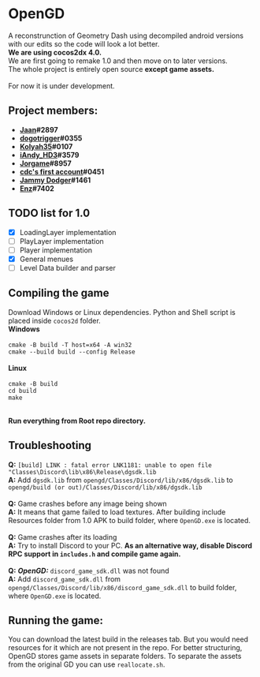 # **OpenGD**
A reconstrunction of Geometry Dash using decompiled android versions with our edits so the code will look a lot better.</br>
**We are using cocos2dx 4.0.**<br>
We are first going to remake 1.0 and then move on to later versions.<br>
The whole project is entirely open source **except game assets.**<br>
<br>
For now it is under development.

## **Project members:**
* **[Jaan](https://github.com/JaanDev)#2897**
* **[dogotrigger](https://github.com/SergeyMC9730)#0355**
* **[Kolyah35](https://github.com/Kolyah35)#0107**
* **[iAndy_HD3](https://github.com/iAndyHD3)#3579**
* **[Jorgame](https://github.com/ImJorGame)#8957**
* **[cdc's first account](https://github.com/CdcOnGitHub)#0451**
* **[Jammy Dodger](https://github.com/Wyliemaster)#1461**
* **[Enz](https://github.com/MikaKC)#7402**

## **TODO list for 1.0**
- [x] LoadingLayer implementation
- [ ] PlayLayer implementation
- [ ] Player implementation
- [x] General menues
- [ ] Level Data builder and parser

## **Compiling the game**
Download Windows or Linux dependencies. Python and Shell script is placed inside `cocos2d` folder.<br>
**Windows**<br><br>
`cmake -B build -T host=x64 -A win32`<br>
`cmake --build build --config Release`<br><br>
**Linux**<br><br>
`cmake -B build`<br>
`cd build`<br>
`make`<br><br>

**Run everything from Root repo directory.**<br>

## **Troubleshooting**
**Q:** `[build] LINK : fatal error LNK1181: unable to open file "Classes\Discord\lib\x86\Release\dgsdk.lib` <br>
**A:** Add `dgsdk.lib` from `opengd/Classes/Discord/lib/x86/dgsdk.lib` to `opengd/build (or out)/Classes/Discord/lib/x86/dgsdk.lib`<br><br>
**Q:** Game crashes before any image being shown<br>
**A:** It means that game failed to load textures. After building include Resources folder from 1.0 APK to build folder, where `OpenGD.exe` is located.<br><br>
**Q:** Game crashes after its loading<br>
**A:** Try to install Discord to your PC. **As an alternative way, disable Discord RPC support in `includes.h` and compile game again.**<br><br>
**Q:** ***OpenGD:*** `discord_game_sdk.dll` was not found<br>
**A:** Add `discord_game_sdk.dll` from `opengd/Classes/Discord/lib/x86/discord_game_sdk.dll` to build folder, where `OpenGD.exe` is located.  

## **Running the game:**
You can download the latest build in the releases tab. But you would need resources for it which are not present in the repo. For better structuring, OpenGD stores game assets in separate folders. To separate the assets from the original GD you can use `reallocate.sh`.
